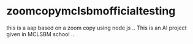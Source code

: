 # zoomcopymclsbmofficialtesting
this is a aap based on a zoom copy using node js .. This is an AI project given in MCLSBM school ..
